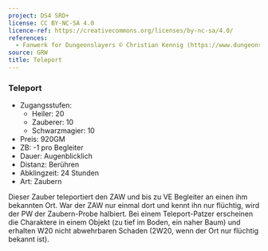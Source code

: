```yaml
---
project: DS4 SRD+
license: CC BY-NC-SA 4.0
licence-ref: https://creativecommons.org/licenses/by-nc-sa/4.0/
references: 
  - Fanwerk for Dungeonslayers © Christian Kennig (https://www.dungeonslayers.net/)
source: GRW
title: Teleport
---
```


### Teleport

- Zugangsstufen:
  - Heiler: 20
  - Zauberer: 10
  - Schwarzmagier: 10
- Preis: 920GM
- ZB: -1 pro Begleiter
- Dauer: Augenblicklich
- Distanz: Berühren
- Abklingzeit: 24 Stunden
- Art: Zaubern

Dieser Zauber teleportiert den ZAW und bis zu VE Begleiter an einen ihm bekannten Ort. War der ZAW nur einmal dort und kennt ihn nur flüchtig, wird der PW der Zaubern-Probe halbiert. Bei einem Teleport-Patzer erscheinen die Charaktere in einem Objekt (zu tief im Boden, ein naher Baum) und erhalten W20 nicht abwehrbaren Schaden (2W20, wenn der Ort nur flüchtig bekannt ist).

